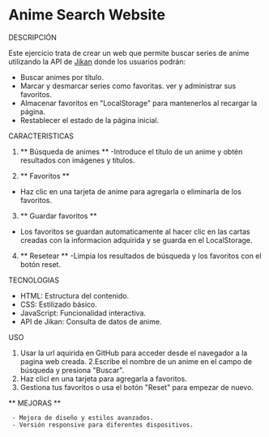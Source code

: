 # Anime Search Website


DESCRIPCIÓN

Este ejercicio trata de crear un web que permite buscar series de anime utilizando  la API de [Jikan](https://jikan.moe/) donde los usuarios podrán:

- Buscar animes por título.
- Marcar y desmarcar series como favoritas.
ver y administrar sus favoritos.
- Almacenar favoritos en "LocalStorage" para mantenerlos al recargar la página.
- Restablecer el estado de la página inicial.


CARACTERISTICAS

1. ** Búsqueda de animes **
 -Introduce el título de un anime y obtén resultados con imágenes y títulos.

2. ** Favoritos **
- Haz clic en una tarjeta de anime para agregarla o eliminarla de los favoritos.

3. ** Guardar favoritos **
- Los favoritos se guardan automaticamente al hacer clic en las cartas creadas con  la informacion adquirida y se guarda en el LocalStorage.

4. ** Resetear **
-Limpia los resultados de búsqueda y los favoritos con el botón reset.

TECNOLOGIAS

- HTML: Estructura del contenido.
- CSS: Estilizado básico.
- JavaScript: Funcionalidad interactiva.
- API de Jikan: Consulta de datos de anime.

USO 
  1. Usar la url aquirida en GitHub para acceder desde el navegador a la pagina web creada.
  2.Escribe el nombre de un anime en el campo de búsqueda y presiona "Buscar".
  3. Haz clicl en una tarjeta para agregarla a favoritos.
  5. Gestiona tus favoritos o usa el botón "Reset" para empezar de nuevo.


  ** MEJORAS **
     
     - Mejora de diseño y estilos avanzados.
     - Versión responsive para diferentes dispositivos.
